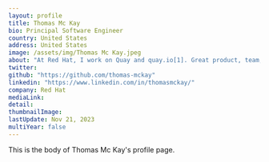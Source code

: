 ```yaml
---
layout: profile
title: Thomas Mc Kay
bio: Principal Software Engineer 
country: United States 
address: United States 
image: /assets/img/Thomas Mc Kay.jpeg
about: "At Red Hat, I work on Quay and quay.io[1]. Great product, team, and technologies! Who could ask for more? Every day I get to play with some of the hottest tech around: Python, Docker, full-stack app at massive scale in "The Cloud". All in open source!"
twitter: 
github: "https://github.com/thomas-mckay"
linkedin: "https://www.linkedin.com/in/thomasmckay/"
company: Red Hat
mediaLink:
detail: 
thumbnailImage:
lastUpdate: Nov 21, 2023
multiYear: false
---
```


This is the body of Thomas Mc Kay's profile page.
